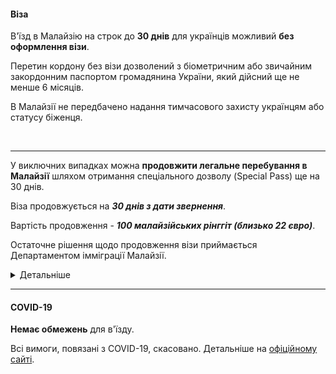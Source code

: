 #### Віза

В'їзд в Малайзію на строк до **30 днів** для українців можливий **без оформлення візи**.

Перетин кордону без візи дозволений з біометричним або звичайним закордонним паспортом громадянина України, який дійсний ще не менше 6 місяців.


<section>

В Малайзії не передбачено надання тимчасового захисту українцям або статусу біженця.
</section>


</br>

***
У виключних випадках можна **продовжити легальне перебування в Малайзії** шляхом отримання спеціального дозволу (Special Pass) ще на 30 днів.

<section type="note">

Віза продовжується на ***30 днів з дати звернення***.

Вартість продовження - ***100 малайзійських рінггіт (близько 22 євро)***. 

Остаточне рішення щодо продовження візи приймається Департаментом імміграції Малайзії.
</section>

<details>
<summary>Детальніше</summary>

Для продовження візи необхідно звернутися в Департамент імміграції м. Путраджая з листом від Посольства за адресою: 
*Level 1-7 (Podium) Block 2G4, Precint 2, Federal Government Administration Centre, 62550, Putrajaya*. 

Попередній запис для візиту не потрібен.

З метою отримання листа-підтримки необхідно на пошту consul_my@mfa.gov.ua надіслати скановані копії:

– заяви;

– першої сторінки паспорта + сторінки зі штампом про в'їзд в Малайзію;

– підтвердження адреси проживання в Малайзії, а саме: копія підтвердження бронювання житла або копія паспорта гарантора + копія договору оренди або рахунку за комунальні послуги (у випадку якщо ви проживаєте в родичів або друзів).

Зазначені документи необхідно пред’являти також в офісі Департаменту імміграції.

Посольство оформлює листи громадянам централізовано раз на тиждень. Документ надсилається в електронному вигляді. 

Якщо необхідне термінове продовження перебування, лист оформлюється індивідуально.

</details>



***
#### COVID-19

**Немає обмежень** для в'їзду.

Всі вимоги, повязані з COVID-19, скасовано. Детальніше на [офіційному сайті](https://www.malaysia.travel/travel-alert).